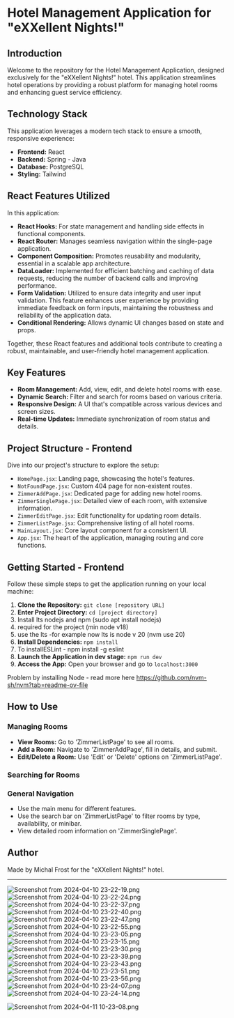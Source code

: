 # Hotel Management Application for "eXXellent Nights!"

## Introduction
Welcome to the repository for the Hotel Management Application, designed exclusively for the "eXXellent Nights!" hotel. This application streamlines hotel operations by providing a robust platform for managing hotel rooms and enhancing guest service efficiency.

## Technology Stack
This application leverages a modern tech stack to ensure a smooth, responsive experience:

- **Frontend:** React
- **Backend:** Spring - Java
- **Database:** PostgreSQL
- **Styling:** Tailwind

## React Features Utilized

In this application: 

- **React Hooks:** For state management and handling side effects in functional components.
- **React Router:** Manages seamless navigation within the single-page application.
- **Component Composition:** Promotes reusability and modularity, essential in a scalable app architecture.
- **DataLoader:** Implemented for efficient batching and caching of data requests, reducing the number of backend calls and improving performance.
- **Form Validation:** Utilized to ensure data integrity and user input validation. This feature enhances user experience by providing immediate feedback on form inputs, maintaining the robustness and reliability of the application data.
- **Conditional Rendering:** Allows dynamic UI changes based on state and props.


Together, these React features and additional tools contribute to creating a robust, maintainable, and user-friendly hotel management application.


## Key Features
- **Room Management:** Add, view, edit, and delete hotel rooms with ease.
- **Dynamic Search:** Filter and search for rooms based on various criteria.
- **Responsive Design:** A UI that's compatible across various devices and screen sizes.
- **Real-time Updates:** Immediate synchronization of room status and details.

## Project Structure - Frontend
Dive into our project's structure to explore the setup:

- `HomePage.jsx`: Landing page, showcasing the hotel's features.
- `NotFoundPage.jsx`: Custom 404 page for non-existent routes.
- `ZimmerAddPage.jsx`: Dedicated page for adding new hotel rooms.
- `ZimmerSinglePage.jsx`: Detailed view of each room, with extensive information.
- `ZimmerEditPage.jsx`: Edit functionality for updating room details.
- `ZimmerListPage.jsx`: Comprehensive listing of all hotel rooms.
- `MainLayout.jsx`: Core layout component for a consistent UI.
- `App.jsx`: The heart of the application, managing routing and core functions.

## Getting Started - Frontend
Follow these simple steps to get the application running on your local machine:

1. **Clone the Repository:** `git clone [repository URL]`
2. **Enter Project Directory:** `cd [project directory]`
3. Install lts nodejs and npm (sudo apt install nodejs) 
4. required for the project (min node v18)
5. use the lts -for example now lts is node v 20 (nvm use 20)
6. **Install Dependencies:** `npm install`
8. To installESLint - npm install -g eslint
9. **Launch the Application in dev stage:** `npm run dev`
10. **Access the App:** Open your browser and go to `localhost:3000`

Problem by installing Node - read more here https://github.com/nvm-sh/nvm?tab=readme-ov-file
## How to Use

### Managing Rooms
- **View Rooms:** Go to 'ZimmerListPage' to see all rooms.
- **Add a Room:** Navigate to 'ZimmerAddPage', fill in details, and submit.
- **Edit/Delete a Room:** Use 'Edit' or 'Delete' options on 'ZimmerListPage'.

### Searching for Rooms


### General Navigation
- Use the main menu for different features.
- Use the search bar on 'ZimmerListPage' to filter rooms by type, availability, or minibar.
- View detailed room information on 'ZimmerSinglePage'.


## Author
Made by Michal Frost for the "eXXellent Nights!" hotel.

---

![Screenshot from 2024-04-10 23-22-19.png](src%2Fassets%2FImagesDemo%2FScreenshot%20from%202024-04-10%2023-22-19.png)
![Screenshot from 2024-04-10 23-22-24.png](src%2Fassets%2FImagesDemo%2FScreenshot%20from%202024-04-10%2023-22-24.png)
![Screenshot from 2024-04-10 23-22-37.png](src%2Fassets%2FImagesDemo%2FScreenshot%20from%202024-04-10%2023-22-37.png)
![Screenshot from 2024-04-10 23-22-40.png](src%2Fassets%2FImagesDemo%2FScreenshot%20from%202024-04-10%2023-22-40.png)
![Screenshot from 2024-04-10 23-22-47.png](src%2Fassets%2FImagesDemo%2FScreenshot%20from%202024-04-10%2023-22-47.png)
![Screenshot from 2024-04-10 23-22-55.png](src%2Fassets%2FImagesDemo%2FScreenshot%20from%202024-04-10%2023-22-55.png)
![Screenshot from 2024-04-10 23-23-05.png](src%2Fassets%2FImagesDemo%2FScreenshot%20from%202024-04-10%2023-23-05.png)
![Screenshot from 2024-04-10 23-23-15.png](src%2Fassets%2FImagesDemo%2FScreenshot%20from%202024-04-10%2023-23-15.png)
![Screenshot from 2024-04-10 23-23-30.png](src%2Fassets%2FImagesDemo%2FScreenshot%20from%202024-04-10%2023-23-30.png)
![Screenshot from 2024-04-10 23-23-39.png](src%2Fassets%2FImagesDemo%2FScreenshot%20from%202024-04-10%2023-23-39.png)
![Screenshot from 2024-04-10 23-23-43.png](src%2Fassets%2FImagesDemo%2FScreenshot%20from%202024-04-10%2023-23-43.png)
![Screenshot from 2024-04-10 23-23-51.png](src%2Fassets%2FImagesDemo%2FScreenshot%20from%202024-04-10%2023-23-51.png)
![Screenshot from 2024-04-10 23-23-56.png](src%2Fassets%2FImagesDemo%2FScreenshot%20from%202024-04-10%2023-23-56.png)
![Screenshot from 2024-04-10 23-24-07.png](src%2Fassets%2FImagesDemo%2FScreenshot%20from%202024-04-10%2023-24-07.png)
![Screenshot from 2024-04-10 23-24-14.png](src%2Fassets%2FImagesDemo%2FScreenshot%20from%202024-04-10%2023-24-14.png)

![Screenshot from 2024-04-11 10-23-08.png](src%2Fmain%2Fresources%2FImagesDemo%2FScreenshot%20from%202024-04-11%2010-23-08.png)

